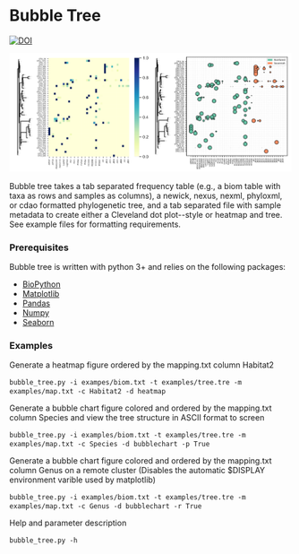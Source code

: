 # Bubble Tree

[![DOI](https://zenodo.org/badge/DOI/10.5281/zenodo.5114948.svg)](https://doi.org/10.5281/zenodo.5114948)

![example](img/figexample.png)

Bubble tree takes a tab separated frequency table (e.g., a biom table with taxa as rows and samples as columns), a newick, nexus, nexml, phyloxml, or cdao formatted phylogenetic tree, and a tab separated file with sample metadata to create either a Cleveland dot plot--style or heatmap and tree. See example files for formatting requirements.

### Prerequisites

Bubble tree is written with python 3+ and relies on the following packages:

* [BioPython](https://biopython.org/) 
* [Matplotlib](https://matplotlib.org/)
* [Pandas](https://pandas.pydata.org/)
* [Numpy](http://www.numpy.org/)
* [Seaborn](https://seaborn.pydata.org/)

### Examples
Generate a heatmap figure ordered by the mapping.txt column Habitat2
```
bubble_tree.py -i exampes/biom.txt -t examples/tree.tre -m examples/map.txt -c Habitat2 -d heatmap
```

Generate a bubble chart figure colored and ordered by the mapping.txt column Species and view the tree structure in ASCII format to screen
```
bubble_tree.py -i examples/biom.txt -t examples/tree.tre -m examples/map.txt -c Species -d bubblechart -p True
```

Generate a bubble chart figure colored and ordered by the mapping.txt column Genus on a remote cluster (Disables the automatic $DISPLAY environment varible used by matplotlib)
```
bubble_tree.py -i examples/biom.txt -t examples/tree.tre -m examples/map.txt -c Genus -d bubblechart -r True
```

Help and parameter description
```
bubble_tree.py -h
```
